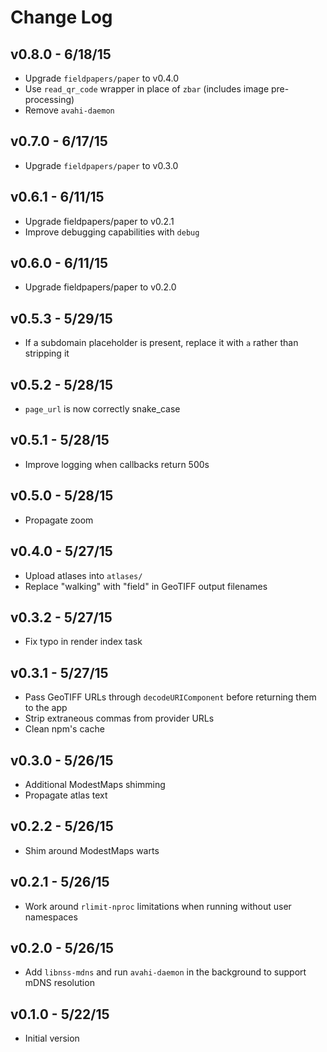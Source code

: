 # Change Log

## v0.8.0 - 6/18/15

* Upgrade `fieldpapers/paper` to v0.4.0
* Use `read_qr_code` wrapper in place of `zbar` (includes image pre-processing)
* Remove `avahi-daemon`

## v0.7.0 - 6/17/15

* Upgrade `fieldpapers/paper` to v0.3.0

## v0.6.1 - 6/11/15

* Upgrade fieldpapers/paper to v0.2.1
* Improve debugging capabilities with `debug`

## v0.6.0 - 6/11/15

* Upgrade fieldpapers/paper to v0.2.0

## v0.5.3 - 5/29/15

* If a subdomain placeholder is present, replace it with `a` rather than
  stripping it

## v0.5.2 - 5/28/15

* `page_url` is now correctly snake\_case

## v0.5.1 - 5/28/15

* Improve logging when callbacks return 500s

## v0.5.0 - 5/28/15

* Propagate zoom

## v0.4.0 - 5/27/15

* Upload atlases into `atlases/`
* Replace "walking" with "field" in GeoTIFF output filenames

## v0.3.2 - 5/27/15

* Fix typo in render index task

## v0.3.1 - 5/27/15

* Pass GeoTIFF URLs through `decodeURIComponent` before returning them to the
  app
* Strip extraneous commas from provider URLs
* Clean npm's cache

## v0.3.0 - 5/26/15

* Additional ModestMaps shimming
* Propagate atlas text

## v0.2.2 - 5/26/15

* Shim around ModestMaps warts

## v0.2.1 - 5/26/15

* Work around `rlimit-nproc` limitations when running without user namespaces

## v0.2.0 - 5/26/15

* Add `libnss-mdns` and run `avahi-daemon` in the background to support mDNS
  resolution

## v0.1.0 - 5/22/15

* Initial version
